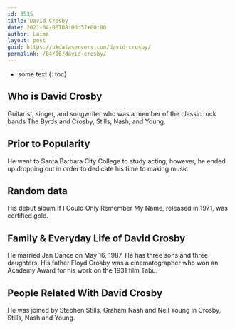 ```yaml
---
id: 3535
title: David Crosby
date: 2021-04-06T08:00:37+00:00
author: Laima
layout: post
guid: https://ukdataservers.com/david-crosby/
permalink: /04/06/david-crosby/
---
```


* some text
{: toc}


## Who is David Crosby
                  
                  
                  
Guitarist, singer, and songwriter who was a member of the classic rock bands The Byrds and Crosby, Stills, Nash, and Young.
                  
              
            
              
            
                
                
                
## Prior to Popularity
                  
                  
                  
He went to Santa Barbara City College to study acting; however, he ended up dropping out in order to dedicate his time to making music.
                  
              
            
              
            
                
                
                
## Random data
                  
                  
                  
His debut album If I Could Only Remember My Name, released in 1971, was certified gold.
                  
              
            
              
            
                
                
                
## Family & Everyday Life of David Crosby
                  
                  
                  
He married Jan Dance on May 16, 1987. He has three sons and three daughters. His father Floyd Crosby was a cinematographer who won an Academy Award for his work on the 1931 film Tabu.
                  
              
            
              
            
                
                
                
## People Related With David Crosby
                  
                  
                  
He was joined by Stephen Stills, Graham Nash and Neil Young in Crosby, Stills, Nash and Young.
                  
              
            
              
            
                
              
            
              
              
            
            
              
            
          
          
          